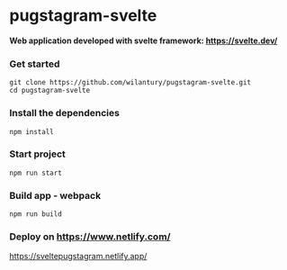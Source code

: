 # pugstagram-svelte
**Web application developed with svelte framework: https://svelte.dev/**

### Get started
```
git clone https://github.com/wilantury/pugstagram-svelte.git
cd pugstagram-svelte
```
### Install the dependencies
```
npm install
```
### Start project
```
npm run start
```
### Build app - webpack
```
npm run build
```
### Deploy on https://www.netlify.com/

https://sveltepugstagram.netlify.app/
